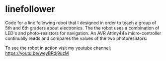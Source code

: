 # linefollower
Code for a line following robot that I designed in order to teach a group of 5th and 6th graders about electronics.
The the robot uses a combination of LED's and photo-resistors for navigation.  An AVR Attiny44a micro-controller continually reads and compares the values of the two photoresistors.

To see the robot in action visit my youtube channel:
https://youtu.be/weyBRdj9uzM
